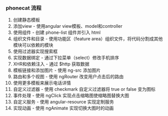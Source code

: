 ### phonecat 流程
1. 创建静态模板
2. 添加view - 使用angular view模板、model和controller
3. 使用组件 - 创建 phone-list 组件并引入 html
4. 组织文件和目录 - 使用功能区（feature area）组织文件，将代码分割成其他模块可以依赖的模块
5. 使用过滤器实现搜索框
6. 实现数据绑定 - 通过下拉菜单（select）修改手机排序
7. XHR和依赖注入 - 通过 $http 获取数据
8. 模板链接和添加图片 - 使用 ng-src 添加图片
9. 路由和多个视图 - 使用 ngRouter 改变用户点击后的路由
10. 使用更多模板来展示电话详情
11. 自定义过滤器 - 使用 checkmark 自定义过滤器将 true or false 变为图标
12. 事件处理 - 使用 ngClick 实现点击缩略图使缩略图替换大图
13. 自定义服务 - 使用 angular-resource 实现定制服务
14. 实现动画 - 使用 ngAnimate 实现切换大图时的动画
